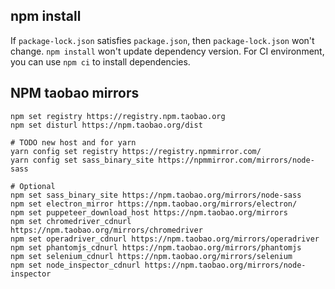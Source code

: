 ## npm install

If `package-lock.json` satisfies `package.json`, then `package-lock.json` won't
change. `npm install` won't update dependency version. For CI environment, you
can use `npm ci` to install dependencies.

## NPM taobao mirrors

```
npm set registry https://registry.npm.taobao.org
npm set disturl https://npm.taobao.org/dist

# TODO new host and for yarn
yarn config set registry https://registry.npmmirror.com/
yarn config set sass_binary_site https://npmmirror.com/mirrors/node-sass

# Optional
npm set sass_binary_site https://npm.taobao.org/mirrors/node-sass
npm set electron_mirror https://npm.taobao.org/mirrors/electron/
npm set puppeteer_download_host https://npm.taobao.org/mirrors
npm set chromedriver_cdnurl https://npm.taobao.org/mirrors/chromedriver
npm set operadriver_cdnurl https://npm.taobao.org/mirrors/operadriver
npm set phantomjs_cdnurl https://npm.taobao.org/mirrors/phantomjs
npm set selenium_cdnurl https://npm.taobao.org/mirrors/selenium
npm set node_inspector_cdnurl https://npm.taobao.org/mirrors/node-inspector
```
